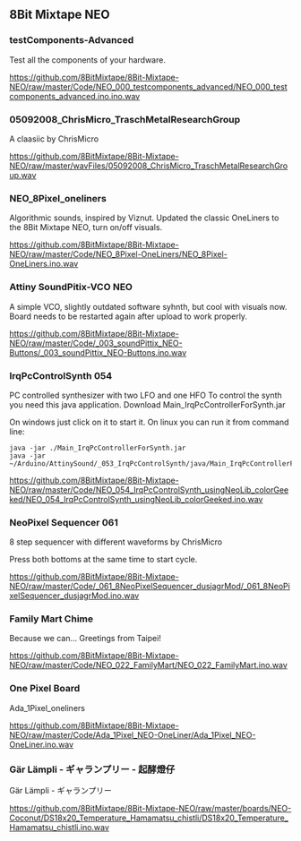 ## 8Bit Mixtape NEO


### testComponents-Advanced

Test all the components of your hardware.

https://github.com/8BitMixtape/8Bit-Mixtape-NEO/raw/master/Code/NEO_000_testcomponents_advanced/NEO_000_testcomponents_advanced.ino.ino.wav

### 05092008_ChrisMicro_TraschMetalResearchGroup

A claasiic by ChrisMicro

https://github.com/8BitMixtape/8Bit-Mixtape-NEO/raw/master/wavFiles/05092008_ChrisMicro_TraschMetalResearchGroup.wav


### NEO_8Pixel_oneliners

Algorithmic sounds, inspired by Viznut. Updated the classic OneLiners to the 8Bit Mixtape NEO, turn on/off visuals.

https://github.com/8BitMixtape/8Bit-Mixtape-NEO/raw/master/Code/NEO_8Pixel-OneLiners/NEO_8Pixel-OneLiners.ino.wav


### Attiny SoundPitix-VCO NEO

A simple VCO, slightly outdated software syhnth, but cool with visuals now. Board needs to be restarted again after upload to work properly.

https://github.com/8BitMixtape/8Bit-Mixtape-NEO/raw/master/Code/_003_soundPittix_NEO-Buttons/_003_soundPittix_NEO-Buttons.ino.wav

### IrqPcControlSynth 054

PC controlled synthesizer with two LFO and one HFO To control the synth you need this java application. Download Main_IrqPcControllerForSynth.jar

On windows just click on it to start it. On linux you can run it from command line:

```
java -jar ./Main_IrqPcControllerForSynth.jar
java -jar ~/Arduino/AttinySound/_053_IrqPcControlSynth/java/Main_IrqPcControllerForSynth.jar
```

https://github.com/8BitMixtape/8Bit-Mixtape-NEO/raw/master/Code/NEO_054_IrqPcControlSynth_usingNeoLib_colorGeeked/NEO_054_IrqPcControlSynth_usingNeoLib_colorGeeked.ino.wav

### NeoPixel Sequencer 061
8 step sequencer with different waveforms by ChrisMicro

Press both bottoms at the same time to start cycle.

https://github.com/8BitMixtape/8Bit-Mixtape-NEO/raw/master/Code/_061_8NeoPixelSequencer_dusjagrMod/_061_8NeoPixelSequencer_dusjagrMod.ino.wav

### Family Mart Chime

Because we can... Greetings from Taipei!

https://github.com/8BitMixtape/8Bit-Mixtape-NEO/raw/master/Code/NEO_022_FamilyMart/NEO_022_FamilyMart.ino.wav

### One Pixel Board

Ada_1Pixel_oneliners

https://github.com/8BitMixtape/8Bit-Mixtape-NEO/raw/master/Code/Ada_1Pixel_NEO-OneLiner/Ada_1Pixel_NEO-OneLiner.ino.wav


### Gär Lämpli - ギャランプリー - 起酵燈仔

Gär Lämpli - ギャランプリー

https://github.com/8BitMixtape/8Bit-Mixtape-NEO/raw/master/boards/NEO-Coconut/DS18x20_Temperature_Hamamatsu_chistli/DS18x20_Temperature_Hamamatsu_chistli.ino.wav